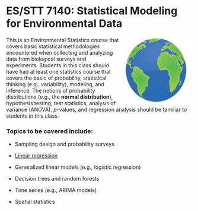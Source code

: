 <!-- README.md is generated from README.Rmd. Please edit that file -->
ES/STT 7140: Statistical Modeling for Environmental Data <img src="misc/earth.png" align="right"  width="200" height="200"/>
============================================================================================================================

This is an Environmental Statistics course that covers basic statistical methodologies encountered when collecting and analyzing data from biological surveys and experiments. Students in this class should have had at least one statistics course that covers the basic of probability, statistical thinking (e.g., variability), modeling, and inference. The notions of probability distributions (e.g., the **normal distribution**), hypothesis testing, test statistics, analysis of variance (ANOVA), *p*-values, and regression analysis should be familiar to students in this class.

### Topics to be covered include:

-   Sampling design and probability surveys

-   [Linear regression](https://github.com/bgreenwell/stt7140-env/blob/master/slides/ch3-regression.pdf)

-   Generalized linear models (e.g., logistic regression)

-   Decision trees and random forests

-   Time series (e.g., ARIMA models)

-   Spatial statistics
